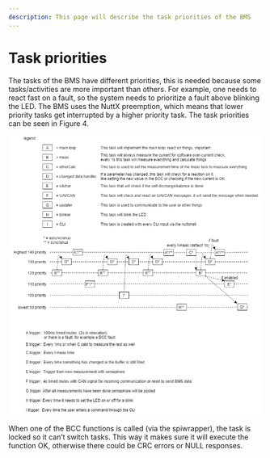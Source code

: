 ```yaml
---
description: This page will describe the task priorities of the BMS
---
```


# Task priorities

The tasks of the BMS have different priorities, this is needed because some tasks/activities are more important than others. For example, one needs to react fast on a fault, so the system needs to prioritize a fault above blinking the LED. The BMS uses the NuttX preemption, which means that lower priority tasks get interrupted by a higher priority task. The task priorities can be seen in Figure 4.

![Figure 4: BMS task priorities](../.gitbook/assets/NuttXBMSTaskPriority.v3.png)

When one of the BCC functions is called (via the spiwrapper), the task is locked so it can’t switch tasks. This way it makes sure it will execute the function OK, otherwise there could be CRC errors or NULL responses.
